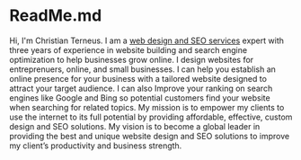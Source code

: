 # ReadMe.md
Hi, I'm Christian Terneus. I am a <a href="https://christianterneus.com" rel= "dofollow">web design and SEO services</a> expert with three years of experience in website building and search engine optimization to help businesses grow online. I design websites for entreprenuers, online, and small businesses. I can help you establish an online presence for your business with a tailored website designed to attract your target audience. I can also Improve your ranking on search engines like Google and Bing so potential customers find your website when searching for related topics. My mission is to empower my clients to use the internet to its full potential by providing affordable, effective, custom design and SEO solutions. My vision is to become a global leader in providing the best and unique website design and SEO solutions to improve my client’s productivity and business strength.
